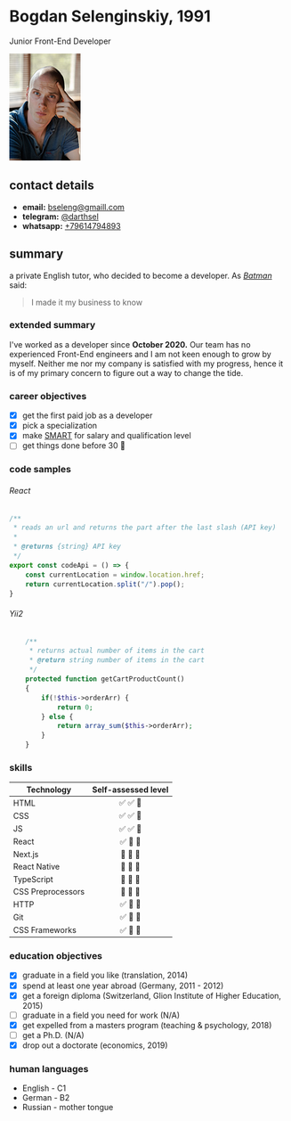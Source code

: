 # Bogdan Selenginskiy, 1991
Junior Front-End Developer


![cv portrait](/img/cv-portrait.jpg)


## contact details
* **email:** bseleng@gmaill.com
* **telegram:** [@darthsel](https://t.me/darthsel)
* **whatsapp:** [+79614794893](https://wa.me/+79614794893)

## summary
a private English tutor, who decided to become a developer.
As *[Batman][1]* said:
> I made it my business to know
 
### extended summary
I've worked as a developer since **October 2020.** Our team has no experienced Front-End engineers and I am not keen enough to grow by myself. Neither me nor my company is satisfied with my progress, hence it is of my primary concern to figure out a way to change the tide. 
   
### career objectives
- [x]  get the first paid job as a developer 
- [x]  pick a specialization 
- [x]  make [SMART][2] for salary and qualification level 
- [ ]  get things done before 30 :rocket: 

### code samples

###### React
```javascript
/**
 * reads an url and returns the part after the last slash (API key)
 *
 * @returns {string} API key
 */
export const codeApi = () => {
    const currentLocation = window.location.href;
    return currentLocation.split("/").pop();
}
```

###### Yii2
```php
    /**
     * returns actual number of items in the cart
     * @return string number of items in the cart
     */
    protected function getCartProductCount()
    {
        if(!$this->orderArr) {
            return 0;
        } else {
            return array_sum($this->orderArr);
        }
    }
```

### skills

| Technology    | Self-assessed level |
| ------------- |:------------------:| 
| HTML          | :white_check_mark: :white_check_mark: :black_square_button:|
| CSS           | :white_check_mark: :white_check_mark: :black_square_button:|
| JS            | :white_check_mark: :white_check_mark: :black_square_button:|
| React         | :white_check_mark: :black_square_button: :black_square_button:|
| Next.js       | :black_square_button: :black_square_button: :black_square_button:|
| React Native  | :black_square_button: :black_square_button: :black_square_button:|
| TypeScript    | :black_square_button: :black_square_button: :black_square_button:|
| CSS Preprocessors | :black_square_button: :black_square_button: :black_square_button:|
| HTTP          | :white_check_mark: :black_square_button: :black_square_button:|
| Git           | :white_check_mark: :black_square_button: :black_square_button:|
| CSS Frameworks| :white_check_mark: :black_square_button: :black_square_button:|


### education objectives
* [x]  graduate in a field you like (translation, 2014)
* [x]  spend at least one year abroad (Germany, 2011 - 2012) 
* [x]  get a foreign diploma (Switzerland, Glion Institute of Higher Education, 2015) 
* [ ]  graduate in a field you need for work (N/A)
* [x]  get expelled from a masters program (teaching & psychology, 2018)
* [ ]  get a Ph.D. (N/A)
* [x]  drop out a doctorate (economics, 2019)

### human languages
- English - C1
- German - B2
- Russian - mother tongue
  

[1]: https://en.wikipedia.org/wiki/Batman
[2]: https://en.wikipedia.org/wiki/SMART_criteria
